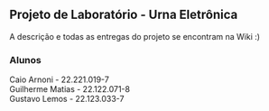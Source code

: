 ## Projeto de Laboratório - Urna Eletrônica

A descrição e todas as entregas do projeto se encontram na Wiki :)

### Alunos
Caio Arnoni - 22.221.019-7 <br>
Guilherme Matias - 22.122.071-8<br>
Gustavo Lemos - 22.123.033-7 <br>

